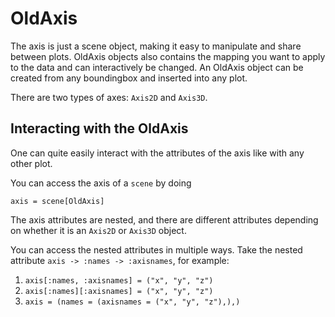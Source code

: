 # OldAxis

The axis is just a scene object, making it easy to manipulate and share between plots.
OldAxis objects also contains the mapping you want to apply to the data and can interactively be changed.
An OldAxis object can be created from any boundingbox and inserted into any plot.

There are two types of axes: `Axis2D` and `Axis3D`.

## Interacting with the OldAxis

One can quite easily interact with the attributes of the axis like with any other plot.

You can access the axis of a `scene` by doing

```
axis = scene[OldAxis]
```

The axis attributes are nested, and there are different attributes depending on whether it is an `Axis2D` or `Axis3D` object.

You can access the nested attributes in multiple ways. Take the nested attribute `axis -> :names -> :axisnames`, for example:

1. `axis[:names, :axisnames] = ("x", "y", "z")`
1. `axis[:names][:axisnames] = ("x", "y", "z")`
1. `axis = (names = (axisnames = ("x", "y", "z"),),)`
